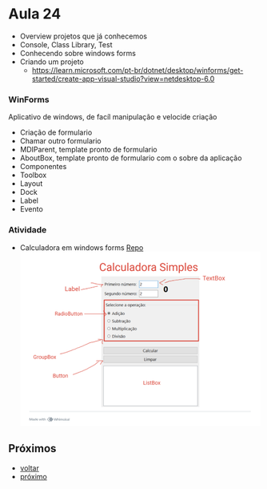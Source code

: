 # Aula 24

- Overview projetos que já conhecemos
- Console, Class Library, Test
- Conhecendo sobre windows forms
- Criando um projeto
    - https://learn.microsoft.com/pt-br/dotnet/desktop/winforms/get-started/create-app-visual-studio?view=netdesktop-6.0
 

### WinForms

Aplicativo de windows, de facíl manipulação e velocide criação

- Criação de formulario
- Chamar outro formulario
- MDIParent, template pronto de formulario
- AboutBox, template pronto de formulario com o sobre da aplicação
- Componentes
- Toolbox
- Layout
- Dock
- Label
- Evento

###  Atividade

- Calculadora em windows forms [Repo](https://github.com/drhamann/bk-ap-calculadora)
![Layout](calculadora.png)


## Próximos


- [voltar](../README.md)
- [próximo](aula08.md)
